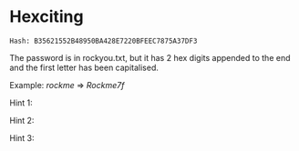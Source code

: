 # Hexciting

`Hash: B35621552B48950BA428E7220BFEEC7875A37DF3`

The password is in rockyou.txt, but it has 2 hex digits appended to the end and the first letter has been capitalised.

Example: *rockme* => *Rockme7f*


Hint 1:

Hint 2:

Hint 3:
